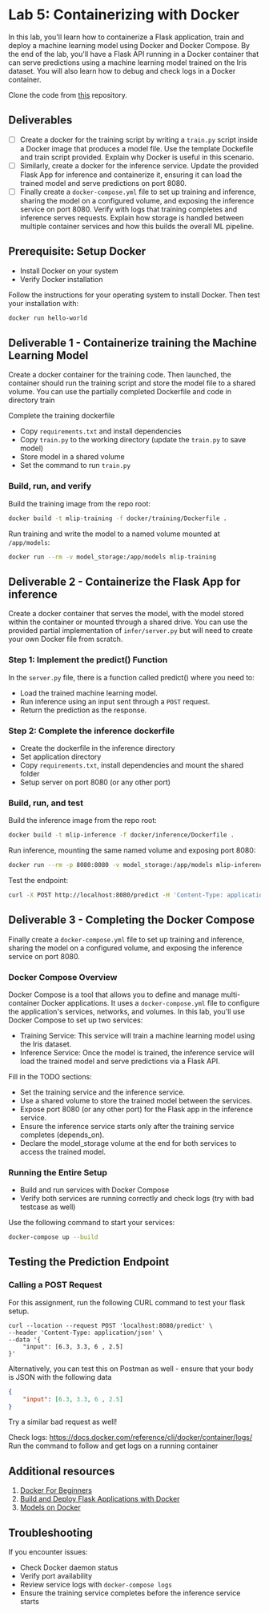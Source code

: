 # Lab 5: Containerizing with Docker

In this lab, you'll learn how to containerize a Flask application, train and deploy a machine learning model using Docker and Docker Compose. By the end of the lab, you'll have a Flask API running in a Docker container that can serve predictions using a machine learning model trained on the Iris dataset. You will also learn how to debug and check logs in a Docker container.

Clone the code from [this](https://github.com/kp10-x/mlip-docker-lab-f25) repository.

## Deliverables

 - [ ] Create a docker for the training script by writing a `train.py` script inside a Docker image that produces a model file. Use the template Dockefile and train script provided. Explain why Docker is useful in this scenario.
 - [ ] Similarly, create a docker for the inference service. Update the provided Flask App for inference and containerize it, ensuring it can load the trained model and serve predictions on port 8080.
 - [ ] Finally create a `docker-compose.yml` file to set up training and inference, sharing the model on a configured volume, and exposing the inference service on port 8080. Verify with logs that training completes and inference serves requests. Explain how storage is handled between multiple container services and how this builds the overall ML pipeline.

## Prerequisite: Setup Docker

- Install Docker on your system
- Verify Docker installation

Follow the instructions for your operating system to install Docker. Then test your installation with:

```bash
docker run hello-world
```

## Deliverable 1 - Containerize training the Machine Learning Model

Create a docker container for the training code. Then launched, the container should run the training script and store the model file to a shared volume. You can use the partially completed Dockerfile and code in directory train

Complete the training dockerfile
- Copy `requirements.txt` and install dependencies
- Copy `train.py` to the working directory (update the `train.py` to save model)
- Store model in a shared volume
- Set the command to run `train.py`

### Build, run, and verify

Build the training image from the repo root:

```bash
docker build -t mlip-training -f docker/training/Dockerfile .
```

Run training and write the model to a named volume mounted at `/app/models`:

```bash
docker run --rm -v model_storage:/app/models mlip-training
```

## Deliverable 2 - Containerize the Flask App for inference

Create a docker container that serves the model, with the model stored within the container or mounted through a shared drive. You can use the provided partial implementation of `infer/server.py` but will need to create your own Docker file from scratch.

### Step 1: Implement the predict() Function

In the `server.py` file, there is a function called predict() where you need to:
- Load the trained machine learning model.
- Run inference using an input sent through a `POST` request.
- Return the prediction as the response.


### Step 2: Complete the inference dockerfile
- Create the dockerfile in the inference directory
- Set application directory
- Copy `requirements.txt`, install dependencies and mount the shared folder
- Setup server on port 8080 (or any other port)

### Build, run, and test

Build the inference image from the repo root:

```bash
docker build -t mlip-inference -f docker/inference/Dockerfile .
```

Run inference, mounting the same named volume and exposing port 8080:

```bash
docker run --rm -p 8080:8080 -v model_storage:/app/models mlip-inference
```

Test the endpoint:

```bash
curl -X POST http://localhost:8080/predict -H 'Content-Type: application/json' -d '{"input":[6.3,3.3,6,2.5]}'
```

## Deliverable 3 - Completing the Docker Compose

Finally create a `docker-compose.yml` file to set up training and inference, sharing the model on a configured volume, and exposing the inference service on port 8080.

### Docker Compose Overview
Docker Compose is a tool that allows you to define and manage multi-container Docker applications. It uses a `docker-compose.yml` file to configure the application's services, networks, and volumes. In this lab, you'll use Docker Compose to set up two services:

- Training Service: This service will train a machine learning model using the Iris dataset.
- Inference Service: Once the model is trained, the inference service will load the trained model and serve predictions via a Flask API.
  
Fill in the TODO sections:
- Set the training service and the inference service.
- Use a shared volume to store the trained model between the services.
- Expose port 8080 (or any other port) for the Flask app in the inference service.
- Ensure the inference service starts only after the training service completes (depends_on).
- Declare the model_storage volume at the end for both services to access the trained model.

### Running the Entire Setup

- Build and run services with Docker Compose
- Verify both services are running correctly and check logs (try with bad testcase as well)

Use the following command to start your services:

```bash
docker-compose up --build
```

## Testing the Prediction Endpoint
### Calling a POST Request
For this assignment, run the following CURL command to test your flask setup.

```
curl --location --request POST 'localhost:8080/predict' \
--header 'Content-Type: application/json' \
--data '{
    "input": [6.3, 3.3, 6 , 2.5]
}'
```
Alternatively, you can test this on Postman as well - ensure that your body is JSON with the following data
```json
{
    "input": [6.3, 3.3, 6 , 2.5]
}
```

Try a similar bad request as well!

Check logs: https://docs.docker.com/reference/cli/docker/container/logs/
Run the command to follow and get logs on a running container

## Additional resources 
1. [Docker For Beginners](https://docker-curriculum.com/)
2. [Build and Deploy Flask Applications with Docker](https://www.digitalocean.com/community/tutorials/how-to-build-and-deploy-a-flask-application-using-docker-on-ubuntu-20-04)
3. [Models on Docker](https://towardsdatascience.com/build-and-run-a-docker-container-for-your-machine-learning-model-60209c2d7a7f)

## Troubleshooting

If you encounter issues:
- Check Docker daemon status
- Verify port availability
- Review service logs with `docker-compose logs`
- Ensure the training service completes before the inference service starts

